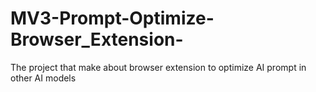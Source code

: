 # MV3-Prompt-Optimize-Browser_Extension-
The project that make about browser extension to optimize AI prompt in other AI models
